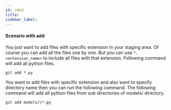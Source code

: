 ```yaml
---
id: s4e3
title:
sidebar_label:
---
```


#### Scenario with add

You just want to add files with specific extension in your staging area. Of course you can add all the files one by one. But you can use `*.<extension_name>` to include all files with that extension.
Following command will add all python files.

`git add *.py`

You want to add files with specific extension and also want to specify directory name then you can run the following command. The following command will add all python files from sub directories of models/ directory.

`git add models/\*.py`
